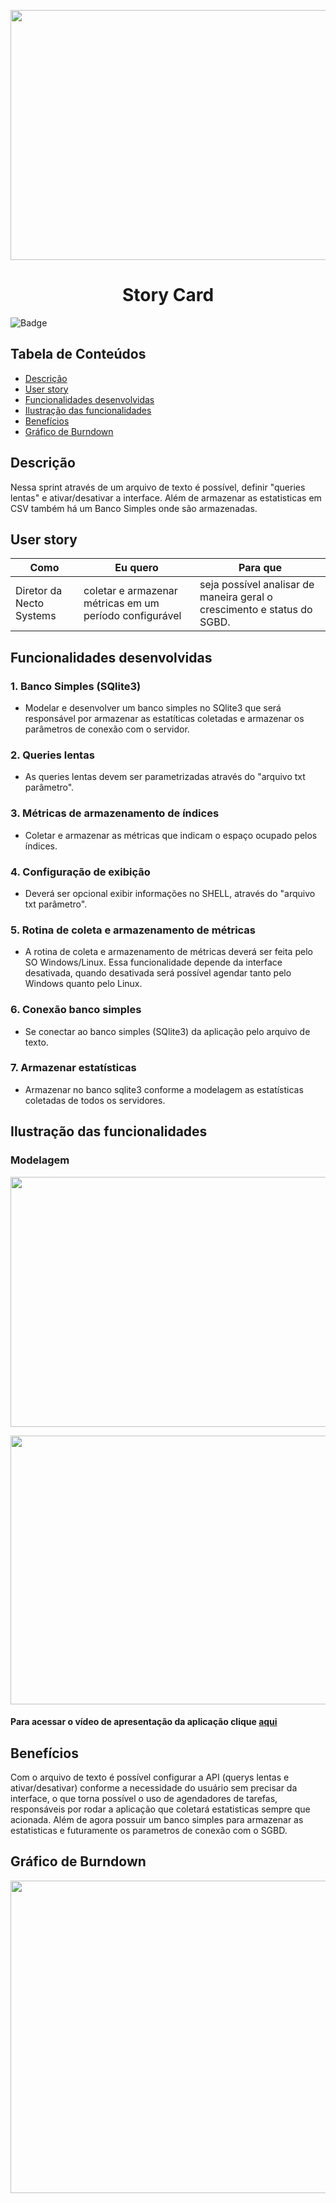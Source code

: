 <p align="center">
  <img src="https://github.com/DolphinDatabase/SGBD_Health/blob/Sprint-3/Images%20Sprint%203/Cards%20Sprint%203.png?w=400"height="400" width="700" />

</p>
<h1 align="center"> Story Card  </h1>  

![Badge](https://img.shields.io/badge/STATUS-CONCLU%C3%8DDO-green)


## Tabela de Conteúdos  


 * [Descrição](#descrição)
 * [User story](#user-story)  
 * [Funcionalidades desenvolvidas](#funcionalidades-desenvolvidas)
 * [Ilustração das funcionalidades](#ilustração-das-funcionalidades)
 * [Benefícios](#benefícios)
 * [Gráfico de Burndown](#gráfico-de-burndown)  



## Descrição  


<p align="justified"> Nessa sprint através de um arquivo de texto é possível, definir "queries lentas" e ativar/desativar a interface. Além de armazenar as estatisticas em CSV também há um Banco Simples onde são armazenadas.

  
## User story  
  
 
 | Como | Eu quero | Para que |
 | ------- | ------- | ------- |
 | Diretor da Necto Systems | coletar e armazenar métricas em um período configurável | seja possível analisar de maneira geral o crescimento e status do SGBD. |
  
 
## Funcionalidades desenvolvidas  
  
  
 ### 1. Banco Simples (SQlite3) 
 - Modelar e desenvolver um banco simples no SQlite3 que será responsável por armazenar as estatíticas coletadas e armazenar os parâmetros de conexão com o servidor.
  
 ### 2. Queries lentas
 - As queries lentas devem ser parametrizadas através do "arquivo txt parâmetro".
  
 ### 3. Métricas de armazenamento de índices
 - Coletar e armazenar as métricas que indicam o espaço ocupado pelos índices.
  
 ### 4. Configuração de exibição
 - Deverá ser opcional exibir informações no SHELL,  através do "arquivo txt parâmetro".
  
 ### 5. Rotina de coleta e armazenamento de métricas
 - A rotina de coleta e armazenamento de métricas deverá ser feita pelo SO Windows/Linux. Essa funcionalidade depende da interface desativada, quando desativada será possível agendar tanto pelo Windows quanto pelo Linux.
  
 ### 6. Conexão banco simples
 - Se conectar ao banco simples (SQlite3) da aplicação pelo arquivo de texto.
    
 ### 7. Armazenar estatísticas
 - Armazenar no banco sqlite3 conforme a modelagem as estatísticas coletadas de todos os servidores.

  
 ## Ilustração das funcionalidades   
  
  ### Modelagem    
  
   <p align="left">
  <img src="https://github.com/DolphinDatabase/SGBD_Health/blob/Sprint-3/Images%20Sprint%203/Modelagem.jpg?w=200"height="400" width="600" /> 
   
   <p align="left">
  <img src="https://github.com/DolphinDatabase/SGBD_Health/blob/Sprint-3/Images%20Sprint%203/Modelagem_3.png?w=200"height="430" width="600" />   
     
     
  #### Para acessar o vídeo de apresentação da aplicação clique [aqui]()
     
    
  
 ## Benefícios
  
   Com o arquivo de texto é possível configurar a API (querys lentas e ativar/desativar) conforme a necessidade do usuário sem precisar da interface, 
   o que torna possível o uso de agendadores de tarefas, responsáveis por rodar a aplicação que coletará estatisticas sempre que acionada. Além de agora possuir um banco simples    para armazenar as estatisticas e futuramente os parametros de conexão com o SGBD.
  
    
 ## Gráfico de Burndown
  
 <p align="left">
  <img src="https://github.com/DolphinDatabase/SGBD_Health/blob/Sprint-3/Images%20Sprint%203/Burndown%20sprint%203.png?w=200"height="500" width="1300" /> 

  
  

  
  
  
  
 
